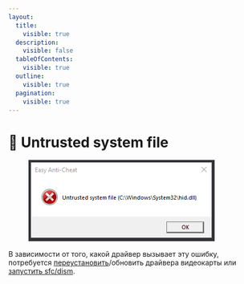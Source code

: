 ```yaml
---
layout:
  title:
    visible: true
  description:
    visible: false
  tableOfContents:
    visible: true
  outline:
    visible: true
  pagination:
    visible: true
---
```


# 🔘 Untrusted system file

<figure><img src="../.gitbook/assets/untrustedsysfile.png" alt=""><figcaption></figcaption></figure>

В зависимости от того, какой драйвер вызывает эту ошибку, потребуется [переустановить](https://support.nzxt.com/hc/ru/articles/4403882406555-%D0%9F%D0%B5%D1%80%D0%B5%D1%83%D1%81%D1%82%D0%B0%D0%BD%D0%BE%D0%B2%D0%BA%D0%B0-%D0%B3%D1%80%D0%B0%D1%84%D0%B8%D1%87%D0%B5%D1%81%D0%BA%D0%B8%D1%85-%D0%B4%D1%80%D0%B0%D0%B9%D0%B2%D0%B5%D1%80%D0%BE%D0%B2)/обновить драйвера видеокарты или [запустить sfc/dism](../other/running-sfc-dism.md).
